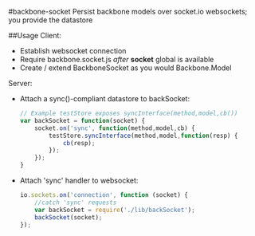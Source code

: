 #backbone-socket
Persist backbone models over socket.io websockets; you provide the datastore

##Usage
Client:

- Establish websocket connection
- Require backbone.socket.js _after_ **socket** global is available
- Create / extend BackboneSocket as you would Backbone.Model

Server:

- Attach a sync()-compliant datastore to backSocket:

	``` javascript
	// Example testStore exposes syncInterface(method,model,cb())
	var backSocket = function(socket) {
		socket.on('sync', function(method,model,cb) {
			testStore.syncInterface(method,model,function(resp) {
				cb(resp);
			});
		});
	}
	```
	
- Attach 'sync' handler to websocket:

	``` javascript
	io.sockets.on('connection', function (socket) {
		//catch 'sync' requests
		var backSocket = require('./lib/backSocket');
		backSocket(socket);
	});
	```